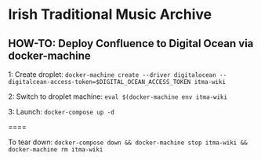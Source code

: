 # Irish Traditional Music Archive

## HOW-TO: Deploy Confluence to Digital Ocean via docker-machine

1: Create droplet: `docker-machine create --driver digitalocean --digitalcean-access-token=$DIGITAL_OCEAN_ACCESS_TOKEN itma-wiki`

2: Switch to droplet machine: `eval $(docker-machine env itma-wiki`

3: Launch: `docker-compose up -d`

====

To tear down: `docker-compose down && docker-machine stop itma-wiki && docker-machine rm itma-wiki`
